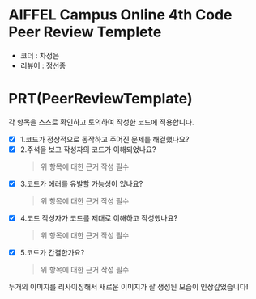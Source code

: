 # AIFFEL Campus Online 4th Code Peer Review Templete
- 코더 : 차정은
- 리뷰어 : 정선종


# PRT(PeerReviewTemplate)
각 항목을 스스로 확인하고 토의하여 작성한 코드에 적용합니다.
- [x] 1.코드가 정상적으로 동작하고 주어진 문제를 해결했나요?
- [x] 2.주석을 보고 작성자의 코드가 이해되었나요?
  > 위 항목에 대한 근거 작성 필수
- [x] 3.코드가 에러를 유발할 가능성이 있나요?
  > 위 항목에 대한 근거 작성 필수
- [x] 4.코드 작성자가 코드를 제대로 이해하고 작성했나요?
  > 위 항목에 대한 근거 작성 필수
- [x] 5.코드가 간결한가요?
  > 위 항목에 대한 근거 작성 필수

두개의 이미지를 리사이징해서 새로운 이미지가 잘 생성된 모습이 인상깊었습니다!
